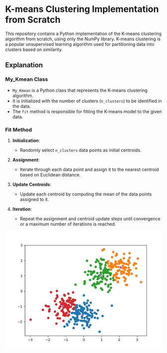 # K-means Clustering Implementation from Scratch

This repository contains a Python implementation of the K-means clustering algorithm from scratch, using only the NumPy library. K-means clustering is a popular unsupervised learning algorithm used for partitioning data into clusters based on similarity.

## Explanation

### My_Kmean Class

- `My_Kmean` is a Python class that represents the K-means clustering algorithm.
- It is initialized with the number of clusters (`n_clusters`) to be identified in the data.
- The `fit` method is responsible for fitting the K-means model to the given data.

### Fit Method

1. **Initialization**:
   - Randomly select `n_clusters` data points as initial centroids.

2. **Assignment**:
   - Iterate through each data point and assign it to the nearest centroid based on Euclidean distance.

3. **Update Centroids**:
   - Update each centroid by computing the mean of the data points assigned to it.

4. **Iteration**:
   - Repeat the assignment and centroid update steps until convergence or a maximum number of iterations is reached.
  
![figure_1](resources/figure_1.png)
